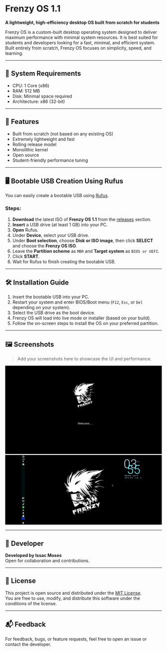# Frenzy OS 1.1

**A lightweight, high-efficiency desktop OS built from scratch for students**

Frenzy OS is a custom-built desktop operating system designed to deliver maximum performance with minimal system resources. It is best suited for students and developers looking for a fast, minimal, and efficient system. Built entirely from scratch, Frenzy OS focuses on simplicity, speed, and learning.

---

## 🔧 System Requirements

- CPU: 1 Core (x86)
- RAM: 512 MB
- Disk: Minimal space required
- Architecture: x86 (32-bit)

---

## 🚀 Features

- Built from scratch (not based on any existing OS)
- Extremely lightweight and fast
- Rolling release model
- Monolithic kernel
- Open source
- Student-friendly performance tuning

---

## 🖥️ Bootable USB Creation Using Rufus

You can easily create a bootable USB using [Rufus](https://rufus.ie/).

### Steps:
1. **Download** the latest ISO of **Frenzy OS 1.1** from the [releases](#) section.
2. **Insert** a USB drive (at least 1 GB) into your PC.
3. **Open** Rufus.
4. Under **Device**, select your USB drive.
5. Under **Boot selection**, choose **Disk or ISO image**, then click **SELECT** and choose the **Frenzy OS ISO**.
6. Leave the **Partition scheme** as `MBR` and **Target system** as `BIOS or UEFI`.
7. Click **START**.
8. Wait for Rufus to finish creating the bootable USB.

---

## 🛠️ Installation Guide

1. Insert the bootable USB into your PC.
2. Restart your system and enter BIOS/Boot menu (`F12`, `Esc`, or `Del` depending on your system).
3. Select the USB drive as the boot device.
4. Frenzy OS will load into live mode or installer (based on your build).
5. Follow the on-screen steps to install the OS on your preferred partition.

---

## 🖼️ Screenshots

> Add your screenshots here to showcase the UI and performance.

![Frenzy OS Boot Screen](Screenshots/boot.JPG)
![Frenzy OS Desktop](Screenshots/desktop.jpg)

---

## 👤 Developer

**Developed by Issac Moses**  
Open for collaboration and contributions.

---

## 📜 License

This project is open source and distributed under the [MIT License](https://opensource.org/licenses/MIT).  
You are free to use, modify, and distribute this software under the conditions of the license.

---

## 📬 Feedback

For feedback, bugs, or feature requests, feel free to open an issue or contact the developer.

